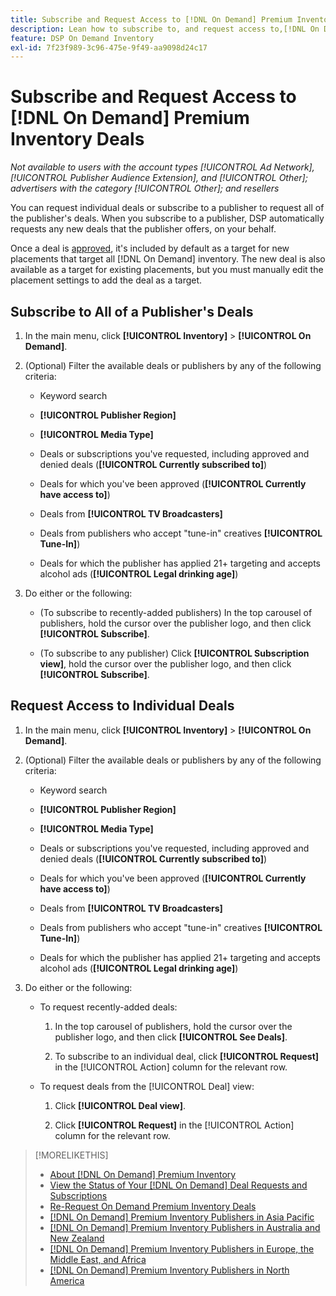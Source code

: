```yaml
---
title: Subscribe and Request Access to [!DNL On Demand] Premium Inventory Deals
description: Lean how to subscribe to, and request access to,[!DNL On Demand] deals.
feature: DSP On Demand Inventory
exl-id: 7f23f989-3c96-475e-9f49-aa9098d24c17
---
```

# Subscribe and Request Access to [!DNL On Demand] Premium Inventory Deals

*Not available to users with the account types [!UICONTROL Ad Network], [!UICONTROL Publisher Audience Extension], and [!UICONTROL Other]; advertisers with the category [!UICONTROL Other]; and resellers*

You can request individual deals or subscribe to a publisher to request all of the publisher's deals. When you subscribe to a publisher, DSP automatically requests any new deals that the publisher offers, on your behalf.

Once a deal is [approved](/help/dsp/inventory/on-demand-inventory-view-status.md), it's included by default as a target for new placements that target all [!DNL On Demand] inventory. The new deal is also available as a target for existing placements, but you must manually edit the placement settings to add the deal as a target.

## Subscribe to All of a Publisher's Deals

1. In the main menu, click **[!UICONTROL Inventory]** > **[!UICONTROL On Demand]**.

1. (Optional) Filter the available deals or publishers by any of the following criteria:

    * Keyword search

    * **[!UICONTROL Publisher Region]**

    * **[!UICONTROL Media Type]**

    * Deals or subscriptions you've requested, including approved and denied deals (**[!UICONTROL Currently subscribed to]**)

    * Deals for which you've been approved (**[!UICONTROL Currently have access to]**)

    * Deals from **[!UICONTROL TV Broadcasters]**

    * Deals from publishers who accept "tune-in" creatives
    **[!UICONTROL Tune-In]**)

    * Deals for which the publisher has applied 21+ targeting and accepts alcohol ads (**[!UICONTROL Legal drinking age]**)

1. Do either or the following:

    * (To subscribe to recently-added publishers) In the top carousel of publishers, hold the cursor over the publisher logo, and then click **[!UICONTROL Subscribe]**.
    
    * (To subscribe to any publisher) Click **[!UICONTROL Subscription view]**, hold the cursor over the publisher logo, and then click **[!UICONTROL Subscribe]**.

## Request Access to Individual Deals

1. In the main menu, click **[!UICONTROL Inventory]** > **[!UICONTROL On Demand]**.

1. (Optional) Filter the available deals or publishers by any of the following criteria:

    * Keyword search

    * **[!UICONTROL Publisher Region]**

    * **[!UICONTROL Media Type]**

    * Deals or subscriptions you've requested, including approved and denied deals (**[!UICONTROL Currently subscribed to]**)

    * Deals for which you've been approved (**[!UICONTROL Currently have access to]**)

    * Deals from **[!UICONTROL TV Broadcasters]**

    * Deals from publishers who accept "tune-in" creatives
    **[!UICONTROL Tune-In]**)

    * Deals for which the publisher has applied 21+ targeting and accepts alcohol ads (**[!UICONTROL Legal drinking age]**)

1. Do either or the following:

    * To request recently-added deals:
    
      1. In the top carousel of publishers, hold the cursor over the publisher logo, and then click **[!UICONTROL See Deals]**.

      1. To subscribe to an individual deal, click **[!UICONTROL Request]** in the [!UICONTROL Action] column for the relevant row.

    * To request deals from the [!UICONTROL Deal] view:

      1. Click **[!UICONTROL Deal view]**.
  
      1. Click **[!UICONTROL Request]** in the [!UICONTROL Action] column for the relevant row.

>[!MORELIKETHIS]
>
>* [About [!DNL On Demand] Premium Inventory](on-demand-inventory-about.md)
>* [View the Status of Your [!DNL On Demand] Deal Requests and Subscriptions](on-demand-inventory-view-status.md)
>* [Re-Request On Demand Premium Inventory Deals](on-demand-inventory-rerequest.md)
>* [[!DNL On Demand] Premium Inventory Publishers in Asia Pacific](on-demand-inventory-publishers-apac.md)
>* [[!DNL On Demand] Premium Inventory Publishers in Australia and New Zealand](on-demand-inventory-publishers-anz.md)
>* [[!DNL On Demand] Premium Inventory Publishers in Europe, the Middle East, and Africa](on-demand-inventory-publishers-emea.md)
>* [[!DNL On Demand] Premium Inventory Publishers in North America](on-demand-inventory-publishers-na.md)
